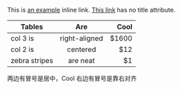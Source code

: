 This is [an example](http://example.com/ "Title") inline link.
[This link](http://example.net/) has no title attribute.

| Tables        | Are           | Cool  |
| ------------- |:-------------:| -----:|
| col 3 is      | right-aligned | $1600 |
| col 2 is      | centered      |   $12 |
| zebra stripes | are neat      |    $1 |
两边有冒号是居中，Cool 右边有冒号是靠右对齐
